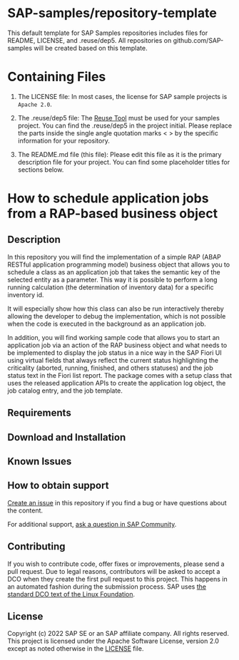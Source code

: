 # SAP-samples/repository-template
This default template for SAP Samples repositories includes files for README, LICENSE, and .reuse/dep5. All repositories on github.com/SAP-samples will be created based on this template.

# Containing Files

1. The LICENSE file:
In most cases, the license for SAP sample projects is `Apache 2.0`.

2. The .reuse/dep5 file: 
The [Reuse Tool](https://reuse.software/) must be used for your samples project. You can find the .reuse/dep5 in the project initial. Please replace the parts inside the single angle quotation marks < > by the specific information for your repository.

3. The README.md file (this file):
Please edit this file as it is the primary description file for your project. You can find some placeholder titles for sections below.

# How to schedule application jobs from a RAP-based business object

<!--- Register repository https://api.reuse.software/register, then add REUSE badge:
[![REUSE status](https://api.reuse.software/badge/github.com/SAP-samples/REPO-NAME)](https://api.reuse.software/info/github.com/SAP-samples/REPO-NAME)
-->

## Description
<!-- Please include SEO-friendly description -->
In this repository you will find the implementation of a simple RAP (ABAP RESTful application programming model) business object that allows you to schedule a class as an application job that takes the semantic key of the selected entity as a parameter. This way it is possible to perform a long running calculation (the determination of inventory data) for a specific inventory id.

It will especially show how this class can also be run interactively thereby allowing the developer to debug the implementation, which is not possible when the code is executed in the background as an application job.

In addition, you will find working sample code that allows you to start an application job via an action of the RAP business object and what needs to be implemented to display the job status in a nice way in the SAP Fiori UI using virtual fields that always reflect the current status highlighting the criticality (aborted, running, finished, and others statuses) and the job status text in the Fiori list report. The package comes with a setup class that uses the released application APIs to create the application log object, the job catalog entry, and the job template.

## Requirements

## Download and Installation

## Known Issues
<!-- You may simply state "No known issues. -->

## How to obtain support
[Create an issue](https://github.com/SAP-samples/<repository-name>/issues) in this repository if you find a bug or have questions about the content.
 
For additional support, [ask a question in SAP Community](https://answers.sap.com/questions/ask.html).

## Contributing
If you wish to contribute code, offer fixes or improvements, please send a pull request. Due to legal reasons, contributors will be asked to accept a DCO when they create the first pull request to this project. This happens in an automated fashion during the submission process. SAP uses [the standard DCO text of the Linux Foundation](https://developercertificate.org/).

## License
Copyright (c) 2022 SAP SE or an SAP affiliate company. All rights reserved. This project is licensed under the Apache Software License, version 2.0 except as noted otherwise in the [LICENSE](LICENSE) file.
